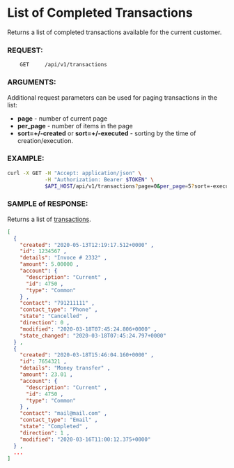 # List of Completed Transactions

Returns a list of completed transactions available for the current customer.

### REQUEST:

```
    GET     /api/v1/transactions
```

### ARGUMENTS:

Additional request parameters can be used for paging transactions in the list:

- **page** - number of current page
- **per_page** - number of items in the page
- **sort=+/-created** or **sort=+/-executed** - sorting by the time of creation/execution.

### EXAMPLE:

```bash
curl -X GET -H "Accept: application/json" \
            -H "Authorization: Bearer $TOKEN" \
            $API_HOST/api/v1/transactions?page=0&per_page=5?sort=-executed
```

### SAMPLE of RESPONSE:

Returns a list of [transactions](../models/transaction.md).

```json
[
  {
    "created": "2020-05-13T12:19:17.512+0000" ,
    "id": 1234567 ,
    "details": "Invoce # 2332" ,
    "amount": 5.00000 ,
    "account": {
      "description": "Current" ,
      "id": 4750 ,
      "type": "Common"
    } ,
    "contact": "791211111" ,
    "contact_type": "Phone" ,
    "state": "Cancelled" ,
    "direction": 0 ,
    "modified": "2020-03-18T07:45:24.806+0000" ,
    "state_changed": "2020-03-18T07:45:24.797+0000"
  } ,
  {
    "created": "2020-03-18T15:46:04.160+0000" ,
    "id": 7654321 ,
    "details": "Money transfer" ,
    "amount": 23.01 ,
    "account": {
      "description": "Current" ,
      "id": 4750 ,
      "type": "Common"
    } ,
    "contact": "mail@mail.com" ,
    "contact_type": "Email" ,
    "state": "Completed" ,
    "direction": 1 ,
    "modified": "2020-03-16T11:00:12.375+0000"
  } ,
  ...
]
```
